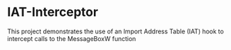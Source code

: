 # IAT-Interceptor
This project demonstrates the use of an Import Address Table (IAT) hook to intercept calls to the MessageBoxW function
